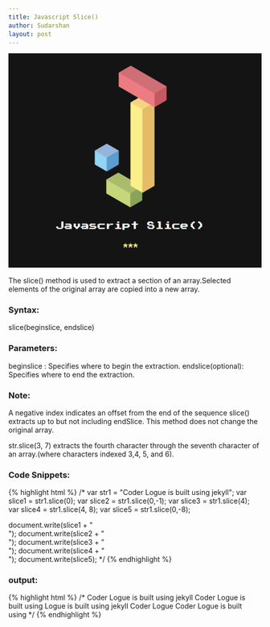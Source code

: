 ```yaml
---
title: Javascript Slice()
author: Sudarshan
layout: post
---
```

![cover-image](/img/jslice.png)

The slice() method is used to extract a section of an array.Selected elements of the original array are copied into a new array.

### Syntax: ###
slice(beginslice, endslice) 

### Parameters: ###
beginslice : Specifies where to begin the extraction.
endslice(optional): Specifies where to end the extraction.

### Note: ###
A negative index  indicates an offset from the end of the sequence
slice() extracts up to but not including endSlice. 
This method does not change the original array.

str.slice(3, 7) extracts the fourth character through the seventh character of an array.(where characters indexed 3,4, 5, and 6).


### Code Snippets: ###
{% highlight html %}
/*
var str1 = "Coder Logue is built using jekyll";
var slice1 = str1.slice(0);
var slice2 = str1.slice(0,-1);
var slice3 = str1.slice(4);
var slice4 = str1.slice(4, 8);
var slice5 = str1.slice(0,-8);

document.write(slice1 + "<br/>");
document.write(slice2 + "<br/>");
document.write(slice3 + "<br/>");
document.write(slice4 + "<br/>");
document.write(slice5); 
*/
{% endhighlight %}


### output: ### 
{% highlight html %}
/* 
Coder Logue is built using jekyll
Coder Logue is built using
Logue is built using jekyll
Coder Logue
Coder Logue is built using 
*/
{% endhighlight %}

